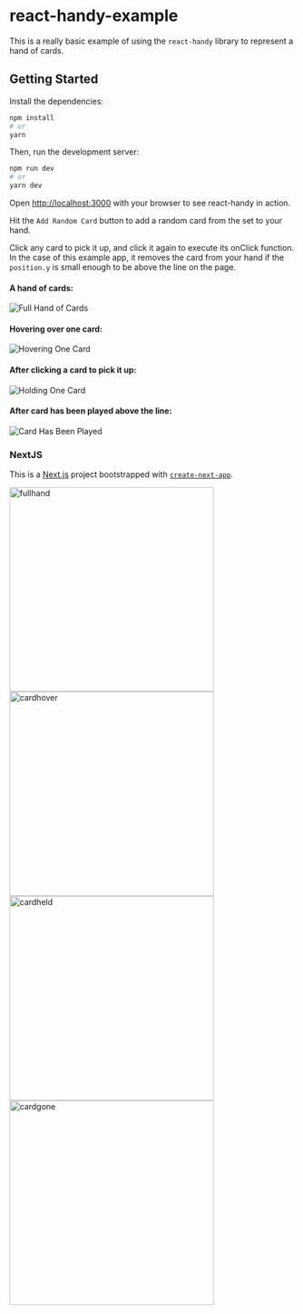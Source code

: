 # react-handy-example

This is a really basic example of using the `react-handy` library to represent a hand of cards.

## Getting Started

Install the dependencies:

```bash
npm install
# or
yarn
```

Then, run the development server:

```bash
npm run dev
# or
yarn dev
```

Open [http://localhost:3000](http://localhost:3000) with your browser to see react-handy in action.

Hit the `Add Random Card` button to add a random card from the set to your hand.

Click any card to pick it up, and click it again to execute its onClick function. In the case of this example app,
it removes the card from your hand if the `position.y` is small enough to be above the line on the page.

#### A hand of cards:

![Full Hand of Cards](https://user-images.githubusercontent.com/39804412/81449835-be9e3900-9146-11ea-93ff-90b9780762cd.png)

#### Hovering over one card:

![Hovering One Card](https://user-images.githubusercontent.com/39804412/81449839-c1009300-9146-11ea-8d60-ccc4beb635a2.png)

#### After clicking a card to pick it up:

![Holding One Card](https://user-images.githubusercontent.com/39804412/81449848-c52cb080-9146-11ea-87ab-f5a9de4382a4.png)

#### After card has been played above the line:

![Card Has Been Played](https://user-images.githubusercontent.com/39804412/81449857-c958ce00-9146-11ea-8345-263e0054449f.png)

### NextJS

This is a [Next.js](https://nextjs.org/) project bootstrapped with [`create-next-app`](https://github.com/zeit/next.js/tree/canary/packages/create-next-app).


<img width="360" alt="fullhand" src="https://user-images.githubusercontent.com/39804412/81449835-be9e3900-9146-11ea-93ff-90b9780762cd.png">
<img width="360" alt="cardhover" src="https://user-images.githubusercontent.com/39804412/81449839-c1009300-9146-11ea-8d60-ccc4beb635a2.png">
<img width="360" alt="cardheld" src="https://user-images.githubusercontent.com/39804412/81449848-c52cb080-9146-11ea-87ab-f5a9de4382a4.png">
<img width="360" alt="cardgone" src="https://user-images.githubusercontent.com/39804412/81449857-c958ce00-9146-11ea-8345-263e0054449f.png">
